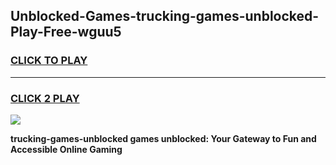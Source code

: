 
## Unblocked-Games-trucking-games-unblocked-Play-Free-wguu5
<h3>
<a href="https://premium76.site?title=trucking-games-unblocked&ref=19M">CLICK TO PLAY</a></h3>
<hr>

<h3>
<a href="https://premium76.site?title=trucking-games-unblocked&ref=19M">CLICK 2 PLAY</a>
  
</h3>

<a href="https://premium76.site?title=trucking-games-unblocked&ref=19M"><img src="https://clearcache.store/games.png"></a>


**trucking-games-unblocked games unblocked: Your Gateway to Fun and Accessible Online Gaming**
